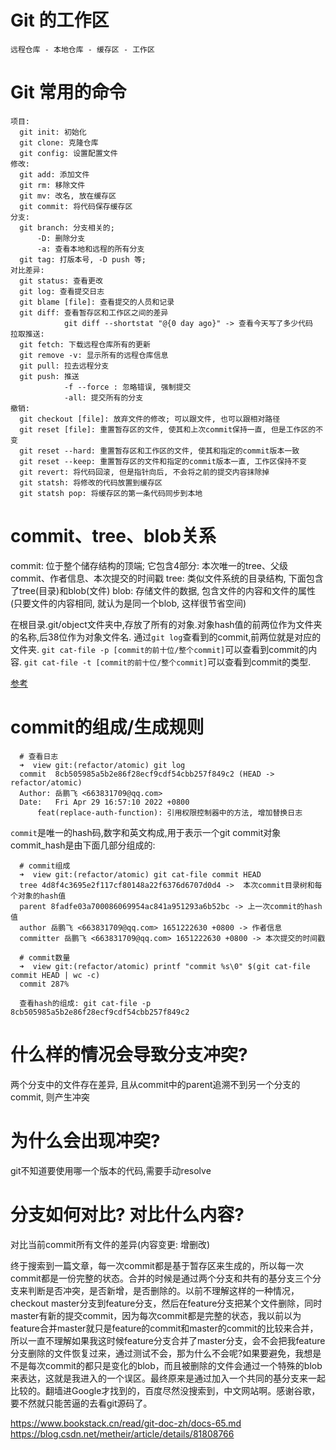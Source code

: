 # Git 的工作区

    远程仓库 - 本地仓库 - 缓存区 - 工作区

# Git 常用的命令

    项目:
      git init: 初始化
      git clone: 克隆仓库
      git config: 设置配置文件
    修改:
      git add: 添加文件
      git rm: 移除文件
      git mv: 改名, 放在缓存区
      git commit: 将代码保存缓存区
    分支:
      git branch: 分支相关的;
          -D: 删除分支
          -a: 查看本地和远程的所有分支
      git tag: 打版本号, -D push 等;
    对比差异:
      git status: 查看更改
      git log: 查看提交日志
      git blame [file]: 查看提交的人员和记录
      git diff: 查看暂存区和工作区之间的差异
                git diff --shortstat "@{0 day ago}" -> 查看今天写了多少代码
    拉取推送:
      git fetch: 下载远程仓库所有的更新
      git remove -v: 显示所有的远程仓库信息
      git pull: 拉去远程分支
      git push: 推送
                -f --force : 忽略错误, 强制提交
                -all: 提交所有的分支
    撤销:
      git checkout [file]: 放弃文件的修改; 可以跟文件, 也可以跟相对路径
      git reset [file]: 重置暂存区的文件, 使其和上次commit保持一直, 但是工作区的不变
      git reset --hard: 重置暂存区和工作区的文件, 使其和指定的commit版本一致
      git reset --keep: 重置暂存区的文件和指定的commit版本一直, 工作区保持不变
      git revert: 将代码回滚, 但是指针向后, 不会将之前的提交内容抹除掉
      git statsh: 将修改的代码放置到缓存区
      git statsh pop: 将缓存区的第一条代码同步到本地

# commit、tree、blob关系
  commit: 位于整个储存结构的顶端; 它包含4部分: 本次唯一的tree、父级commit、作者信息、本次提交的时间戳
  tree: 类似文件系统的目录结构, 下面包含了tree(目录)和blob(文件)
  blob: 存储文件的数据, 包含文件的内容和文件的属性 (只要文件的内容相同, 就认为是同一个blob, 这样很节省空间)

  在根目录.git/object文件夹中,存放了所有的对象.对象hash值的前两位作为文件夹的名称,后38位作为对象文件名.
  通过`git log`查看到的commit,前两位就是对应的文件夹.
  `git cat-file -p [commit的前十位/整个commit]`可以查看到commit的内容.
  `git cat-file -t [commit的前十位/整个commit]`可以查看到commit的类型.

  [参考](https://www.freesion.com/article/94381339859/)

# commit的组成/生成规则
```shell
  # 查看日志
  ➜  view git:(refactor/atomic) git log
  commit  8cb505985a5b2e86f28ecf9cdf54cbb257f849c2 (HEAD -> refactor/atomic)
  Author: 岳鹏飞 <663831709@qq.com>
  Date:   Fri Apr 29 16:57:10 2022 +0800
      feat(replace-auth-function): 引用权限控制器中的方法, 增加替换日志
```
`commit`是唯一的hash码,数字和英文构成,用于表示一个git commit对象
commit_hash是由下面几部分组成的:
```shell
  # commit组成
  ➜  view git:(refactor/atomic) git cat-file commit HEAD
  tree 4d8f4c3695e2f117cf80148a22f6376d6707d0d4 ->  本次commit目录树和每个对象的hash值
  parent 8fadfe03a700086069954ac841a951293a6b52bc -> 上一次commit的hash值
  author 岳鹏飞 <663831709@qq.com> 1651222630 +0800 -> 作者信息
  committer 岳鹏飞 <663831709@qq.com> 1651222630 +0800 -> 本次提交的时间戳
```
```shell
  # commit数量
  ➜  view git:(refactor/atomic) printf "commit %s\0" $(git cat-file commit HEAD | wc -c)
  commit 287%
```
<!-- $ (printf "commit %s\0" $(git cat-file commit HEAD | wc -c); git cat-file commit HEAD) | shasum
19d02d2cc358e59b3d04f82677dbf3808ae4fc40  - -->
```shell
  查看hash的组成: git cat-file -p 8cb505985a5b2e86f28ecf9cdf54cbb257f849c2
```

# 什么样的情况会导致分支冲突?
两个分支中的文件存在差异, 且从commit中的parent追溯不到另一个分支的commit, 则产生冲突

# 为什么会出现冲突?
  git不知道要使用哪一个版本的代码,需要手动resolve

# 分支如何对比? 对比什么内容?
对比当前commit所有文件的差异(内容变更: 增删改)

终于搜索到一篇文章，每一次commit都是基于暂存区来生成的，所以每一次commit都是一份完整的状态。合并的时候是通过两个分支和共有的基分支三个分支来判断是否冲突，是否新增，是否删除的。以前不理解这样的一种情况，checkout master分支到feature分支，然后在feature分支把某个文件删除，同时master有新的提交commit，因为每次commit都是完整的状态，我以前以为feature合并master就只是feature的commit和master的commit的比较来合并，所以一直不理解如果我这时候feature分支合并了master分支，会不会把我feature分支删除的文件恢复过来，通过测试不会，那为什么不会呢?如果要避免，我想是不是每次commit的都只是变化的blob，而且被删除的文件会通过一个特殊的blob来表达，这就是我进入的一个误区。最终原来是通过加入一个共同的基分支来一起比较的。翻墙进Google才找到的，百度尽然没搜索到，中文网站啊。感谢谷歌，要不然就只能苦逼的去看git源码了。

https://www.bookstack.cn/read/git-doc-zh/docs-65.md
https://blog.csdn.net/metheir/article/details/81808766
